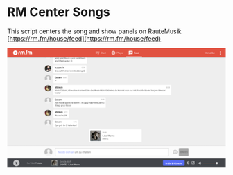# RM Center Songs

This script centers the song and show panels on RauteMusik [https://rm.fm/house/feed](https://rm.fm/house/feed)

![screenshot1](https://github.com/TheDarkTron/rm-center-songs/blob/1dd9d37da7e4da23fe8edc70e5715d8127a2003d/doc/screenshot1.png)

